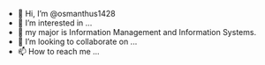 - 👋 Hi, I’m @osmanthus1428
- 👀 I’m interested in ...
- 🌱 my major is Information Management and Information Systems.
- 💞️ I’m looking to collaborate on ...
- 📫 How to reach me ...

<!---
osmanthus1428/osmanthus1428 is a ✨ special ✨ repository because its `README.md` (this file) appears on your GitHub profile.
You can click the Preview link to take a look at your changes.
--->
